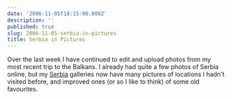```yaml
---
date: '2006-11-05T18:15:00.000Z'
description: ''
published: true
slug: 2006-11-05-serbia-in-pictures
title: Serbia in Pictures
---
```


Over the last week I have continued to edit and upload photos from my most recent trip to the Balkans. I already had quite a few photos of Serbia online, but my <a href="http://www.pbase.com/alangrant/serbia">Serbia</a> galleries now have many pictures of locations I hadn't visited before, and improved ones (or so I like to think) of some old favourites.
